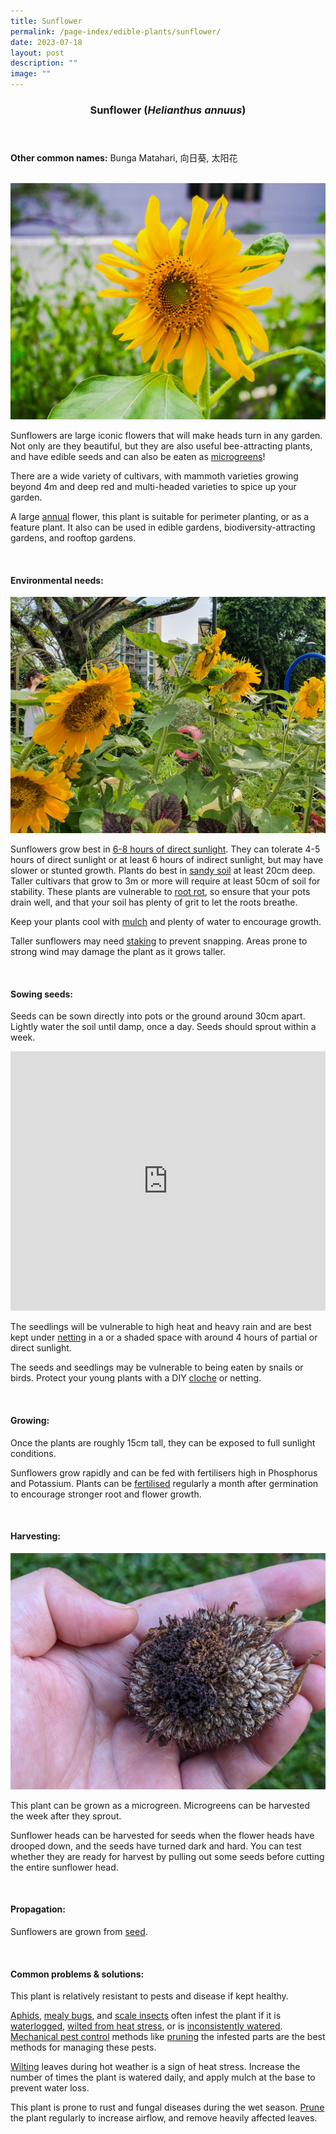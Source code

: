 ```yaml
---
title: Sunflower
permalink: /page-index/edible-plants/sunflower/
date: 2023-07-18
layout: post
description: ""
image: ""
---
```

<header>
	<h3>Sunflower (<em>Helianthus annuus</em>)</h3>
</header>
	
<section>
	<p><strong>Other common names:</strong> Bunga Matahari, 向日葵, 太阳花</p>
	<br>
</section>

<section>
	<img title="Photo by Jacqueline Chua." src="/images/Plants/SunflowerJacChua%20(1).jpg">
	<p>Sunflowers are large iconic flowers that will make heads turn in any garden. Not only are they beautiful, but they are also useful bee-attracting plants, and have edible seeds and can also be eaten as <a href="/page-index/horticulture-techniques/microgreens">microgreens</a>!</p>
	<p>There are a wide variety of cultivars, with mammoth varieties growing beyond 4m and deep red and multi-headed varieties to spice up your garden.</p>
	<p>A large <a href="/learn-more-about-gardening/glossary/#a">annual</a> flower, this plant is suitable for perimeter planting, or as a feature plant. It also can be used in edible gardens, biodiversity-attracting gardens, and rooftop gardens. </p>       
	<br>
</section>

<section>
	<h4>Environmental needs:</h4>
		<img src="/images/Plants/SunflowerJacChua%20(2).jpg">
	<p>Sunflowers grow best in <a href="/page-index/horticulture-techniques/gauging-light">6-8 hours of direct sunlight</a>. They can tolerate 4-5 hours of direct sunlight or at least 6 hours of indirect sunlight, but may have slower or stunted growth. Plants do best in <a href="/page-index/horticulture-techniques/soil/">sandy soil</a> at least 20cm deep. Taller cultivars that grow to 3m or more will require at least 50cm of soil for stability. These plants are vulnerable to <a href="/page-index/plant-problems/root-rot">root rot</a>, so ensure that your pots drain well, and that your soil has plenty of grit to let the roots breathe. </p>
	<p>Keep your plants cool with <a href="/page-index/horticulture-techniques/mulching">mulch</a> and plenty of water to encourage growth.</p>
	<p>Taller sunflowers may need <a href="/page-index/hardscapes/staking">staking</a> to prevent snapping. Areas prone to strong wind may damage the plant as it grows taller.</p>
	<br>
</section>

<section>
  <h4>Sowing seeds:</h4>
	<p>Seeds can be sown directly into pots or the ground around 30cm apart. Lightly water the soil until damp, once a day. Seeds should sprout within a week.</p>
	<iframe width="100%" height="415" src="https://www.youtube.com/embed/x7J87wY7U6s" title="YouTube video player" frameborder="0" allow="accelerometer; autoplay; clipboard-write; encrypted-media; gyroscope; picture-in-picture; web-share" allowfullscreen=""></iframe><br>
	<p>The seedlings will be vulnerable to high heat and heavy rain and are best kept under <a href="/page-index/hardscapes/netting">netting</a> in a or a shaded space with around 4 hours of partial or direct sunlight.</p>
	<p>The seeds and seedlings may be vulnerable to being eaten by snails or birds. Protect your young plants with a DIY <a href="/page-index/horticulture-techniques/cloches">cloche</a> or netting. </p>
	<br>
</section>

<section>
	<h4>Growing:</h4>
	<p>Once the plants are roughly 15cm tall, they can be exposed to full sunlight conditions. </p>
	<p>Sunflowers grow rapidly and can be fed with fertilisers high in Phosphorus and Potassium. Plants can be <a href="/page-index/horticulture-techniques/fertilising">fertilised</a> regularly a month after germination to encourage stronger root and flower growth. </p>
	<br>
</section>

<section>
	<h4>Harvesting:</h4>
	<img title="A ripe sunflower head full of seeds. Photo by Jacqueline Chua." src="/images/Plants/sunflower_deadhead_seeds_jacquelinechua.jpg">
	<p>This plant can be grown as a microgreen. Microgreens can be harvested the week after they sprout.</p>
	<p>Sunflower heads can be harvested for seeds when the flower heads have drooped down, and the seeds have turned dark and hard. You can test whether they are ready for harvest by pulling out some seeds before cutting the entire sunflower head.</p>
	<br>
</section>

<section>
	<h4>Propagation:</h4>
	<p>Sunflowers are grown from <a href="/page-index/horticulture-techniques/propagating-by-seed">seed</a>. </p>
	<br>
</section>

<section>
	<h4>Common problems &amp; solutions:</h4>
	<p>This plant is relatively resistant to pests and disease if kept healthy.</p>
<p><a href="/page-index/pests/ahpids">Aphids</a>, <a href="/page-index/pests/mealy-bugs">mealy bugs</a>, and <a href="/page-index/pests/scale-insects/">scale insects</a> often infest the plant if it is <a href="/page-index/plant-problems/waterlogging/">waterlogged</a>, <a href="/page-index/plant-problems/wilting/">wilted from heat stress</a>, or is <a href="/page-index/horticulture-techniques/watering/">inconsistently watered</a>. <a href="/horticulture-techniques/pest-control/">Mechanical pest control</a> methods like <a href="/page-index/horticulture-techniques/pruning/">pruning</a> the infested parts are the best methods for managing these pests.</p><p><a href="/page-index/plant-problems/wilting">Wilting</a> leaves during hot weather is a sign of heat stress. Increase the number of times the plant is watered daily, and apply mulch at the base to prevent water loss. </p>
	<p>This plant is prone to rust and fungal diseases during the wet season. <a href="/page-index/horticulture-techniques/pruning/">Prune</a> the plant regularly to increase airflow, and remove heavily affected leaves.</p>
	<br>
</section>